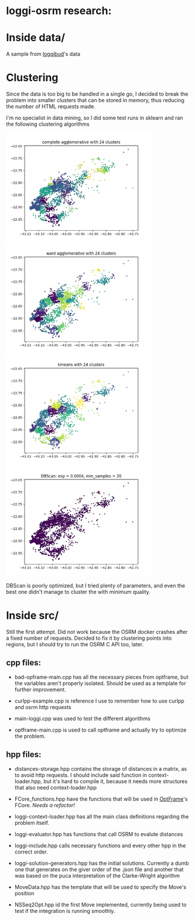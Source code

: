 # loggi-osrm research:

# Inside data/

A sample from [loggibud](http://github.com/loggi/loggibud/)'s data

# Clustering

Since the data is too big to be handled in a single go, I decided to break the problem into smaller clusters that can be stored in memory, thus reducing the number of HTML requests made.

I'm no specialist in data mining, so I did some test runs in sklearn and ran the following clustering algorithms

<p float="center"> <img
src="./clusterings/completeAgglomerative.jpg" width="400" /> <img
src="./clusterings/wardAgglomerative.jpg" width="400" /> <img
src="./clusterings/kmeans.jpg" width="400" /> <img
src="./clusterings/DBSCAN.jpg" width="400" /> </p>

DBScan is poorly optimized, but I tried plenty of parameters, and even the best one didn't manage to cluster the with minimum quality.


# Inside src/

Still the first attempt. Did not work because the OSRM docker crashes after a fixed number of requests. Decided to fix it by clustering points into regions, but I should try to run the OSRM C API too, later.

## cpp files:

- bad-opframe-main.cpp has all the necessary pieces from optframe, but the variables aren't properly isolated. Should be used as a template for further improvement.

- curlpp-example.cpp is reference I use to remember how to use curlpp and osrm http requests

- main-loggi.cpp was used to test the different algorithms

- optframe-main.cpp is used to call optframe and actually try to optimize the problem.


## hpp files:

- distances-storage.hpp contains the storage of distances in a matrix, as to avoid http requests. I should include said function in context-loader.hpp, but it's hard to compile it, because it needs more structures that also need context-loader.hpp

- FCore_functions.hpp have the functions that will be used in [OptFrame](http://github.com/optframe/optframe/)'s FCore. _Needs a refactor!_

- loggi-context-loader.hpp has all the main class definitions regarding the problem itself.

- loggi-evaluator.hpp has functions that call OSRM to evalute distances

- loggi-include.hpp calls necessary functions and every other hpp in the correct order.

- loggi-solution-generators.hpp has the initial solutions. Currently a dumb one that generates on the giver order of the .json file and another that was based on the puca interpretation of the Clarke-Wright algorithm

- MoveData.hpp has the template that will be used to specify the Move's position

- NSSeq2Opt.hpp id the first Move implemented, currently being used to test if the integration is running smoothly.